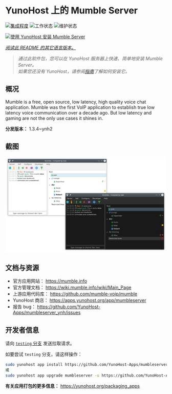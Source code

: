 <!--
注意：此 README 由 <https://github.com/YunoHost/apps/tree/master/tools/readme_generator> 自动生成
请勿手动编辑。
-->

# YunoHost 上的 Mumble Server

[![集成程度](https://dash.yunohost.org/integration/mumbleserver.svg)](https://dash.yunohost.org/appci/app/mumbleserver) ![工作状态](https://ci-apps.yunohost.org/ci/badges/mumbleserver.status.svg) ![维护状态](https://ci-apps.yunohost.org/ci/badges/mumbleserver.maintain.svg)

[![使用 YunoHost 安装 Mumble Server](https://install-app.yunohost.org/install-with-yunohost.svg)](https://install-app.yunohost.org/?app=mumbleserver)

*[阅读此 README 的其它语言版本。](./ALL_README.md)*

> *通过此软件包，您可以在 YunoHost 服务器上快速、简单地安装 Mumble Server。*  
> *如果您还没有 YunoHost，请参阅[指南](https://yunohost.org/install)了解如何安装它。*

## 概况

Mumble is a free, open source, low latency, high quality voice chat application. Mumble was the first VoIP application to establish true low latency voice communication over a decade ago. But low latency and gaming are not the only use cases it shines in.


**分发版本：** 1.3.4~ynh2

## 截图

![Mumble Server 的截图](./doc/screenshots/Mumble.png)

## 文档与资源

- 官方应用网站： <https://mumble.info>
- 官方管理文档： <https://wiki.mumble.info/wiki/Main_Page>
- 上游应用代码库： <https://github.com/mumble-voip/mumble>
- YunoHost 商店： <https://apps.yunohost.org/app/mumbleserver>
- 报告 bug： <https://github.com/YunoHost-Apps/mumbleserver_ynh/issues>

## 开发者信息

请向 [`testing` 分支](https://github.com/YunoHost-Apps/mumbleserver_ynh/tree/testing) 发送拉取请求。

如要尝试 `testing` 分支，请这样操作：

```bash
sudo yunohost app install https://github.com/YunoHost-Apps/mumbleserver_ynh/tree/testing --debug
或
sudo yunohost app upgrade mumbleserver -u https://github.com/YunoHost-Apps/mumbleserver_ynh/tree/testing --debug
```

**有关应用打包的更多信息：** <https://yunohost.org/packaging_apps>
